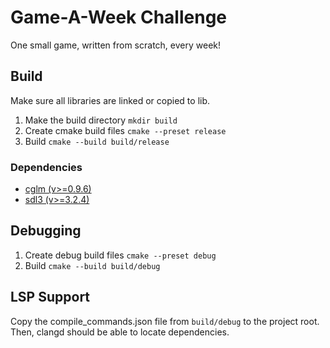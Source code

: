 # Game-A-Week Challenge
One small game, written from scratch, every week!

## Build
Make sure all libraries are linked or copied to lib.

1. Make the build directory `mkdir build`
2. Create cmake build files `cmake --preset release`
3. Build `cmake --build build/release`

### Dependencies
* [cglm (v>=0.9.6)](https://github.com/recp/cglm)
* [sdl3 (v>=3.2.4)](https://github.com/libsdl-org/SDL)

## Debugging

1. Create debug build files `cmake --preset debug`
2. Build `cmake --build build/debug`

## LSP Support
Copy the compile_commands.json file from `build/debug` to the project root. Then, clangd should be able to locate dependencies. 
